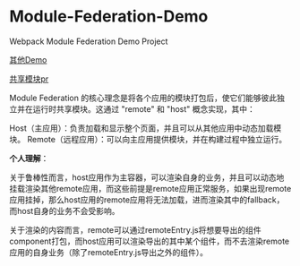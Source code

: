 # Module-Federation-Demo
Webpack Module Federation Demo Project

[其他Demo](https://github.com/aws-samples/talk-dev-to-me-twitch/tree/main/micro-frontends-module-federation)

[共享模块pr](https://github.com/webpack/webpack/pull/10960)

Module Federation 的核心理念是将各个应用的模块打包后，使它们能够彼此独立并在运行时共享模块。这通过 "remote" 和 "host" 概念实现，其中：

Host（主应用）：负责加载和显示整个页面，并且可以从其他应用中动态加载模块。
Remote（远程应用）：可以向主应用提供模块，并在构建过程中独立运行。


**个人理解**：

关于鲁棒性而言，host应用作为主容器，可以渲染自身的业务，并且可以动态地挂载渲染其他remote应用，而这些前提是remote应用正常服务，如果出现remote应用挂掉，那么host应用的remote应用将无法加载，进而渲染其中的fallback，而host自身的业务不会受影响。

关于渲染的内容而言，remote可以通过remoteEntry.js将想要导出的组件component打包，而host应用可以渲染导出的其中某个组件，而不去渲染remote应用的自身业务（除了remoteEntry.js导出之外的组件）。
